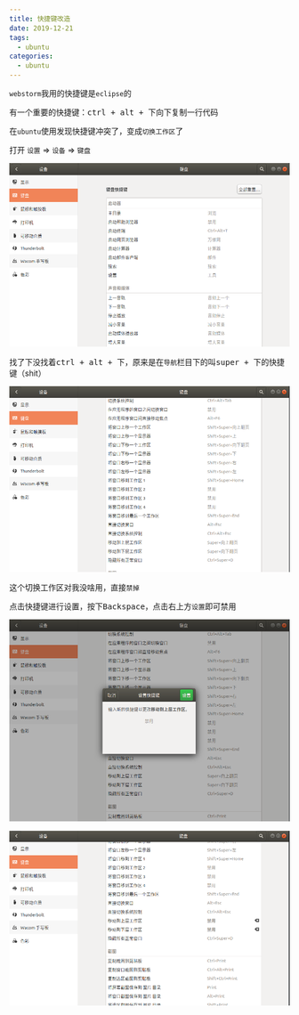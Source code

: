 ```yaml
---
title: 快捷键改造
date: 2019-12-21
tags:
  - ubuntu
categories:
  - ubuntu
---
```


`webstorm`我用的快捷键是`eclipse`的

有一个重要的快捷键：<kbd>ctrl + alt + 下</kbd>向下复制一行代码

在`ubuntu`使用发现快捷键冲突了，变成`切换工作区`了

打开 `设置` => `设备` => `键盘`

![](https://raw.githubusercontent.com/hzmming/myGraphBed/master/20191221113914.png)

找了下没找着<kbd>ctrl + alt + 下</kbd>，原来是在`导航`栏目下的叫<kbd>super + 下</kbd>的快捷键（shit）

![](https://raw.githubusercontent.com/hzmming/myGraphBed/master/20191221114323.png)

这个切换工作区对我没啥用，直接`禁掉`

点击快捷键进行设置，按下<kbd>Backspace</kbd>，点击右上方`设置`即可禁用

![](https://raw.githubusercontent.com/hzmming/myGraphBed/master/20191221143154.png)

![](https://raw.githubusercontent.com/hzmming/myGraphBed/master/20191221143350.png)